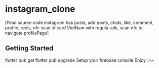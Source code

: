 # instagram_clone

[Final source code instagram has posts, add posts, chats, like, comment, profile, reels, nfc scan id card VietNam with regula-sdk, scan nfc to navigate profilePage]

## Getting Started

flutter pub get
flutter pub upgrade
Setup your firebase console
Enjoy :>>
